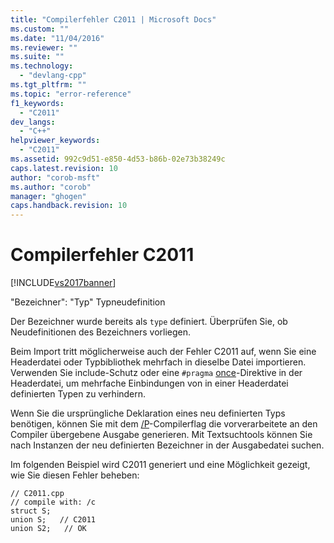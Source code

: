 ```yaml
---
title: "Compilerfehler C2011 | Microsoft Docs"
ms.custom: ""
ms.date: "11/04/2016"
ms.reviewer: ""
ms.suite: ""
ms.technology: 
  - "devlang-cpp"
ms.tgt_pltfrm: ""
ms.topic: "error-reference"
f1_keywords: 
  - "C2011"
dev_langs: 
  - "C++"
helpviewer_keywords: 
  - "C2011"
ms.assetid: 992c9d51-e850-4d53-b86b-02e73b38249c
caps.latest.revision: 10
author: "corob-msft"
ms.author: "corob"
manager: "ghogen"
caps.handback.revision: 10
---
```

# Compilerfehler C2011
[!INCLUDE[vs2017banner](../../assembler/inline/includes/vs2017banner.md)]

"Bezeichner": "Typ" Typneudefinition  
  
 Der Bezeichner wurde bereits als `type` definiert.  Überprüfen Sie, ob Neudefinitionen des Bezeichners vorliegen.  
  
 Beim Import tritt möglicherweise auch der Fehler C2011 auf, wenn Sie eine Headerdatei oder Typbibliothek mehrfach in dieselbe Datei importieren.  Verwenden Sie include\-Schutz oder eine `#pragma` [once](../../preprocessor/once.md)\-Direktive in der Headerdatei, um mehrfache Einbindungen von in einer Headerdatei definierten Typen zu verhindern.  
  
 Wenn Sie die ursprüngliche Deklaration eines neu definierten Typs benötigen, können Sie mit dem [\/P](../../build/reference/p-preprocess-to-a-file.md)\-Compilerflag die vorverarbeitete an den Compiler übergebene Ausgabe generieren.  Mit Textsuchtools können Sie nach Instanzen der neu definierten Bezeichner in der Ausgabedatei suchen.  
  
 Im folgenden Beispiel wird C2011 generiert und eine Möglichkeit gezeigt, wie Sie diesen Fehler beheben:  
  
```  
// C2011.cpp  
// compile with: /c  
struct S;  
union S;   // C2011  
union S2;   // OK  
```
